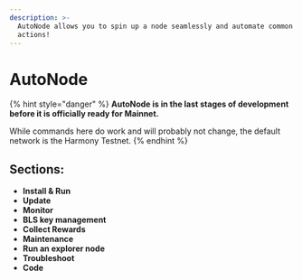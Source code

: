 ```yaml
---
description: >-
  AutoNode allows you to spin up a node seamlessly and automate common validator
  actions!
---
```


# AutoNode

{% hint style="danger" %}
**AutoNode is in the last stages of development before it is officially ready for Mainnet.**

While commands here do work and will probably not change, the default network is the Harmony Testnet.
{% endhint %}

## **Sections:**

* **Install & Run** 
* **Update**
* **Monitor**
* **BLS key management**
* **Collect Rewards**
* **Maintenance**
* **Run an explorer node**
* **Troubleshoot**
* **Code**

